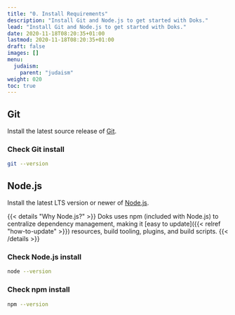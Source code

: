 ```yaml
---
title: "0. Install Requirements"
description: "Install Git and Node.js to get started with Doks."
lead: "Install Git and Node.js to get started with Doks."
date: 2020-11-18T08:20:35+01:00
lastmod: 2020-11-18T08:20:35+01:00
draft: false
images: []
menu:
  judaism:
    parent: "judaism"
weight: 020
toc: true
---
```


## Git

Install the latest source release of [Git](https://git-scm.com/).

### Check Git install

```bash
git --version
```

## Node.js

Install the latest LTS version or newer of [Node.js](https://nodejs.org/).

{{< details "Why Node.js?" >}}
Doks uses npm (included with Node.js) to centralize dependency management, making it [easy to update]({{< relref "how-to-update" >}}) resources, build tooling, plugins, and build scripts.
{{< /details >}}

### Check Node.js install

```bash
node --version
```

### Check npm install

```bash
npm --version
```
